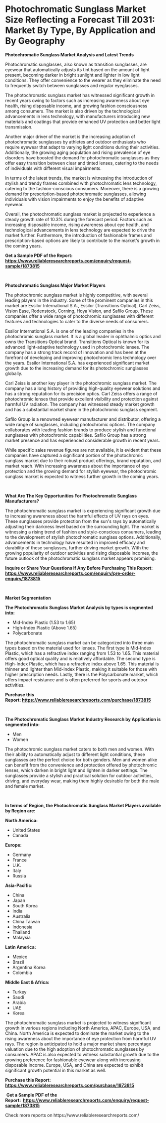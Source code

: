 <p><h1>Photochromatic Sunglass Market Size Reflecting a Forecast Till 2031: Market By Type, By Application and By Geography</h1></p><p><strong>Photochromatic Sunglass Market Analysis and Latest Trends</strong></p>
<p><p>Photochromatic sunglasses, also known as transition sunglasses, are eyewear that automatically adjusts its tint based on the amount of light present, becoming darker in bright sunlight and lighter in low light conditions. They offer convenience to the wearer as they eliminate the need to frequently switch between sunglasses and regular eyeglasses.</p><p>The photochromatic sunglass market has witnessed significant growth in recent years owing to factors such as increasing awareness about eye health, rising disposable income, and growing fashion consciousness among consumers. The market is also driven by the technological advancements in lens technology, with manufacturers introducing new materials and coatings that provide enhanced UV protection and better light transmission.</p><p>Another major driver of the market is the increasing adoption of photochromatic sunglasses by athletes and outdoor enthusiasts who require eyewear that adapt to varying light conditions during their activities. Additionally, the growing aging population and rising prevalence of eye disorders have boosted the demand for photochromatic sunglasses as they offer easy transition between clear and tinted lenses, catering to the needs of individuals with different visual impairments.</p><p>In terms of the latest trends, the market is witnessing the introduction of stylish and trendy frames combined with photochromatic lens technology, catering to the fashion-conscious consumers. Moreover, there is a growing demand for prescription-based photochromatic sunglasses, allowing individuals with vision impairments to enjoy the benefits of adaptive eyewear.</p><p>Overall, the photochromatic sunglass market is projected to experience a steady growth rate of 10.3% during the forecast period. Factors such as increasing disposable income, rising awareness about eye health, and technological advancements in lens technology are expected to drive the market further. Furthermore, the introduction of fashionable frames and prescription-based options are likely to contribute to the market's growth in the coming years.</p></p>
<p><strong>Get a Sample PDF of the Report:&nbsp; <a href="https://www.reliableresearchreports.com/enquiry/request-sample/1873815">https://www.reliableresearchreports.com/enquiry/request-sample/1873815</a></strong></p>
<p>&nbsp;</p>
<p><strong>Photochromatic Sunglass Major Market Players</strong></p>
<p><p>The photochromic sunglass market is highly competitive, with several leading players in the industry. Some of the prominent companies in this market are Essilor International S.A., Essilor (Transitions Optical), Carl Zeiss, Vision Ease, Rodenstock, Corning, Hoya Vision, and Safilo Group. These companies offer a wide range of photochromic sunglasses with different features and technologies to cater to the diverse needs of consumers.</p><p>Essilor International S.A. is one of the leading companies in the photochromic sunglass market. It is a global leader in ophthalmic optics and owns the Transitions Optical brand. Transitions Optical is known for its advanced light-adaptive technology used in photochromic lenses. The company has a strong track record of innovation and has been at the forefront of developing and improving photochromic lens technology over the years. Essilor International S.A. has experienced significant market growth due to the increasing demand for its photochromic sunglasses globally.</p><p>Carl Zeiss is another key player in the photochromic sunglass market. The company has a long history of providing high-quality eyewear solutions and has a strong reputation for its precision optics. Carl Zeiss offers a range of photochromic lenses that provide excellent visibility and protection against harmful UV radiation. The company has witnessed steady market growth and has a substantial market share in the photochromic sunglass segment.</p><p>Safilo Group is a renowned eyewear manufacturer and distributor, offering a wide range of sunglasses, including photochromic options. The company collaborates with leading fashion brands to produce stylish and functional sunglasses with photochromic capabilities. Safilo Group has a strong market presence and has experienced considerable growth in recent years.</p><p>While specific sales revenue figures are not available, it is evident that these companies have captured a significant portion of the photochromic sunglass market due to their robust product offerings, brand reputation, and market reach. With increasing awareness about the importance of eye protection and the growing demand for stylish eyewear, the photochromic sunglass market is expected to witness further growth in the coming years.</p></p>
<p>&nbsp;</p>
<p><strong>What Are The Key Opportunities For Photochromatic Sunglass Manufacturers?</strong></p>
<p><p>The photochromatic sunglass market is experiencing significant growth due to increasing awareness about the harmful effects of UV rays on eyes. These sunglasses provide protection from the sun's rays by automatically adjusting their darkness level based on the surrounding light. The market is witnessing a rising trend of fashion and style-conscious consumers, leading to the development of stylish photochromatic sunglass options. Additionally, advancements in technology have resulted in improved efficacy and durability of these sunglasses, further driving market growth. With the growing popularity of outdoor activities and rising disposable incomes, the future outlook of the photochromatic sunglass market appears promising.</p></p>
<p><strong>Inquire or Share Your Questions If Any Before Purchasing This Report: <a href="https://www.reliableresearchreports.com/enquiry/pre-order-enquiry/1873815">https://www.reliableresearchreports.com/enquiry/pre-order-enquiry/1873815</a></strong></p>
<p>&nbsp;</p>
<p><strong>Market Segmentation</strong></p>
<p><strong>The Photochromatic Sunglass Market Analysis by types is segmented into:</strong></p>
<p><ul><li>Mid-Index Plastic (1.53 to 1.65)</li><li>High-Index Plastic (Above 1.65)</li><li>Polycarbonate</li></ul></p>
<p><p>The photochromatic sunglass market can be categorized into three main types based on the material used for lenses. The first type is Mid-Index Plastic, which has a refractive index ranging from 1.53 to 1.65. This material offers good optical quality and is relatively affordable. The second type is High-Index Plastic, which has a refractive index above 1.65. This material is thinner and lighter than Mid-Index Plastic, making it suitable for those with higher prescription needs. Lastly, there is the Polycarbonate market, which offers impact resistance and is often preferred for sports and outdoor activities.</p></p>
<p><strong>Purchase this Report:&nbsp;<a href="https://www.reliableresearchreports.com/purchase/1873815">https://www.reliableresearchreports.com/purchase/1873815</a></strong></p>
<p>&nbsp;</p>
<p><strong>The Photochromatic Sunglass Market Industry Research by Application is segmented into:</strong></p>
<p><ul><li>Men</li><li>Women</li></ul></p>
<p><p>The photochromic sunglass market caters to both men and women. With their ability to automatically adjust to different light conditions, these sunglasses are the perfect choice for both genders. Men and women alike can benefit from the convenience and protection offered by photochromic lenses, which darken in bright light and lighten in darker settings. The sunglasses provide a stylish and practical solution for outdoor activities, driving, and everyday wear, making them highly desirable for both the male and female market.</p></p>
<p>&nbsp;</p>
<p><strong>In terms of Region, the Photochromatic Sunglass Market Players available by Region are:</strong></p>
<p>
    <p> <strong> North America: </strong>
        <ul>
            <li>United States</li>
            <li>Canada</li>
        </ul>
        </p> 
    <p> <strong> Europe: </strong>
        <ul>
            <li>Germany</li>
            <li>France</li>
            <li>U.K.</li>
            <li>Italy</li>
            <li>Russia</li>
        </ul>
        </p> 
    <p> <strong> Asia-Pacific: </strong>
        <ul>
            <li>China</li>
            <li>Japan</li>
            <li>South Korea</li>
            <li>India</li>
            <li>Australia</li>
            <li>China Taiwan</li>
            <li>Indonesia</li>
            <li>Thailand</li>
            <li>Malaysia</li>
        </ul>
        </p> 
    <p> <strong> Latin America: </strong>
        <ul>
            <li>Mexico</li>
            <li>Brazil</li>
            <li>Argentina Korea</li>
            <li>Colombia</li>
        </ul>
        </p> 
    <p> <strong> Middle East & Africa: </strong>
        <ul>
            <li>Turkey</li>
            <li>Saudi</li>
            <li>Arabia</li>
            <li>UAE</li>
            <li>Korea</li>
        </ul>
    </p>
    </p>
<p><p>The photochromatic sunglass market is projected to witness significant growth in various regions including North America, APAC, Europe, USA, and China. North America is expected to dominate the market owing to the rising awareness about the importance of eye protection from harmful UV rays. The region is anticipated to hold a major market share percentage valuation due to the high adoption of photochromatic sunglasses by consumers. APAC is also expected to witness substantial growth due to the growing preference for fashionable eyewear along with increasing disposable income. Europe, USA, and China are expected to exhibit significant growth potential in this market as well.</p></p>
<p><strong>Purchase this Report: <a href="https://www.reliableresearchreports.com/purchase/1873815">https://www.reliableresearchreports.com/purchase/1873815</a></strong></p>
<p>&nbsp;<strong>Get a Sample PDF of the Report:&nbsp;&nbsp;<a href="https://www.reliableresearchreports.com/enquiry/request-sample/1873815">https://www.reliableresearchreports.com/enquiry/request-sample/1873815</a></strong></p>
<p><strong></strong></p>
<p>Check more reports on https://www.reliableresearchreports.com/</p>